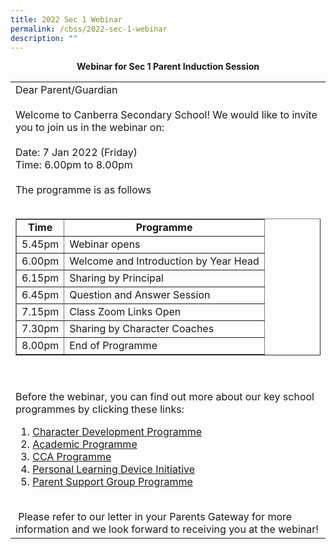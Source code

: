 ```yaml
---
title: 2022 Sec 1 Webinar
permalink: /cbss/2022-sec-1-webinar
description: ""
---
```

<center><strong>Webinar for Sec 1 Parent Induction Session</strong></center>
<table border="0" width="90%" cellspacing="0" cellpadding="0">
<tbody>
<tr>
<td align="left">Dear Parent/Guardian<br /><br />Welcome to Canberra Secondary School! We would like to invite you to join us in the webinar on:<br /><br />Date: 7 Jan 2022 (Friday)<br />Time: 6.00pm to 8.00pm<br /><br />The programme is as follows<br /><br />
<table border="1" width="90%">
<tbody>
<tr>
<td align="center"><strong>Time</strong></td>
<td align="center"><strong>Programme</strong></td>
</tr>
<tr>
<td align="center">5.45pm</td>
<td align="left">Webinar opens</td>
</tr>
<tr>
<td align="center">6.00pm</td>
<td align="left">Welcome and Introduction by Year Head</td>
</tr>
<tr>
<td align="center">6.15pm</td>
<td align="left">Sharing by Principal</td>
</tr>
<tr>
<td align="center">6.45pm</td>
<td align="left">Question and Answer Session</td>
</tr>
<tr>
<td align="center">7.15pm</td>
<td align="left">Class Zoom Links Open</td>
</tr>
<tr>
<td align="center">7.30pm</td>
<td align="left">Sharing by Character Coaches</td>
</tr>
<tr>
<td align="center">8.00pm</td>
<td align="left">End of Programme</td>
</tr>
</tbody>
</table>
<br /><br />Before the webinar, you can find out more about our key school programmes by clicking these links:<br />
<ol>
<li><a href="https://canberrasec.moe.edu.sg/qql/slot/u150/pld/ST1%20Sec%201%20Parent%20Induction%202022.pdf" target="_blank" rel="noopener">Character Development Programme</a></li>
<li><a href="https://canberrasec.moe.edu.sg/qql/slot/u150/pld/ST2%20_Sec%201%20Parents%20Induction%202022.pdf" target="_blank" rel="noopener">Academic Programme</a></li>
<li><a href="https://canberrasec.moe.edu.sg/qql/slot/u150/pld/2022%20CCA%20Presentation%20-%20Parents%20Briefing.pdf" target="_blank" rel="noopener">CCA Programme</a></li>
<li><a href="https://canberrasec.moe.edu.sg/qql/slot/u150/pld/PLD%20Initiative%20and%20FAQ%20for%20webinar%20on%207%20Jan%2022.pdf" target="">Personal Learning Device Initiative</a></li>
<li><a href="https://canberrasec.moe.edu.sg/qql/slot/u150/pld/PSG%207%20Jan%202022.pdf" target="_blank" rel="noopener">Parent Support Group Programme</a></li>
</ol>
<br />&nbsp;Please refer to our letter in your Parents Gateway for more information and we look forward to receiving you at the webinar!</td>
</tr>
</tbody>
</table>